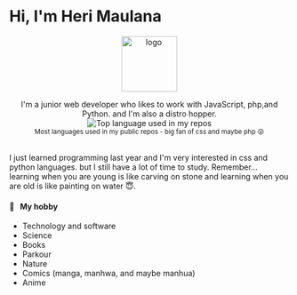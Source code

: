 # Hi, I'm Heri Maulana

<p align="center">
  <a href="https://github.com/mheri613">
    <img width="100" src="https://avatars.githubusercontent.com/u/112502340?s=96&v=4" alt="logo" />
  </a>
</p>

<div align="center">
I'm a junior web developer who likes to work with JavaScript, php,and Python. and I'm also a distro hopper.
</div>

<div align="center">
  <img width="" src="https://github-readme-stats.vercel.app/api/top-langs/?username=mheri613&layout=compact&hide_title=1&card_width=300" alt="Top language used in my repos" />
  <br />
  <small>Most languages used in my public repos - big fan of css and maybe php 😛</small>
  <br />
  <br />
</div>

I just learned programming last year and I'm very interested in css and python languages. but I still have a lot of time to study. Remember... learning when you are young is like carving on stone and learning when you are old is like painting on water 😇.

#### 🧡 &nbsp;&nbsp;My hobby

* Technology and software
* Science 
* Books 
* Parkour 
* Nature
* Comics (manga, manhwa, and maybe manhua)
* Anime

